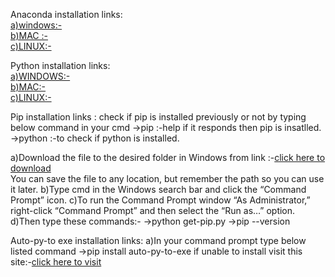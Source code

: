 Anaconda installation links:<br>
        [a)windows:-](https://repo.anaconda.com/archive/Anaconda3-2019.10-Windows-x86_64.exe)<br>
        [b)MAC :-](https://repo.anaconda.com/archive/Anaconda3-2019.10-MacOSX-x86_64.pkg)<br>
        [c)LINUX:-](https://repo.anaconda.com/archive/Anaconda3-2019.10-Linux-x86_64.sh)

Python installation links:   
        [a)WINDOWS:-](https://www.python.org/ftp/python/3.8.2/python-3.8.2.exe)<br>
        [b)MAC:-](https://www.python.org/ftp/python/3.8.2/python-3.8.2-macosx10.9.pkg)     
        [c)LINUX:-](https://www.python.org/ftp/python/3.8.2/Python-3.8.2.tgz)
             
Pip installation links :
    check if pip is installed previously or not by typing below command in your cmd
    ->pip :-help if it responds then pip is insatlled.
    ->python  :-to check if python is installed.
    
  a)Download the file to the desired folder in Windows from link :-[click here to download](https://bootstrap.pypa.io/get-pip.py)   
    You can save the file to any location, 
    but remember the path so you can use it later.
  b)Type cmd in the Windows search bar and click the “Command Prompt” icon.
  c)To run the Command Prompt window “As Administrator,” right-click “Command Prompt” and then select the “Run as…” option.
  d)Then type these commands:-
   ->python get-pip.py
   ->pip --version   

Auto-py-to exe installation links:
a)In your command prompt type below listed command 
 ->pip install auto-py-to-exe
if unable to install visit this site:-[click here to visit](https://pypi.org/project/auto-py-to-exe/)
